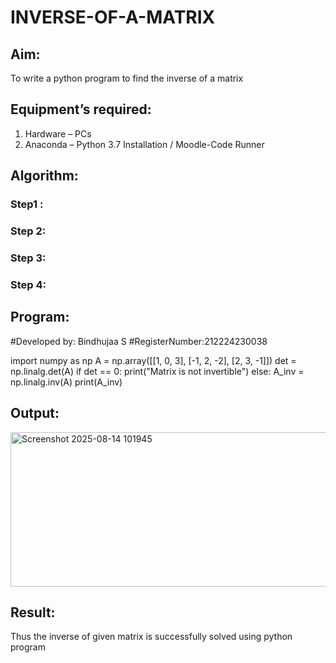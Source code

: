 # INVERSE-OF-A-MATRIX
## Aim:
To write a python program to find the inverse of a matrix
## Equipment’s required:
1. 	Hardware – PCs
2. 	Anaconda – Python 3.7 Installation / Moodle-Code Runner
## Algorithm:
### Step1 : 
### Step 2: 
### Step 3: 
### Step 4: 

## Program:
#Developed by: Bindhujaa S
#RegisterNumber:212224230038

import numpy as np
A = np.array([[1, 0, 3],
              [-1, 2, -2],
              [2, 3, -1]])
det = np.linalg.det(A)
if det == 0:
    print("Matrix is not invertible")
else:
    A_inv = np.linalg.inv(A)
    print(A_inv)
    
## Output:
<img width="1143" height="247" alt="Screenshot 2025-08-14 101945" src="https://github.com/user-attachments/assets/c19500b5-86ac-4dcc-83f5-c1ea2da42a95" />

## Result:
Thus the inverse of given matrix is successfully solved using python program

